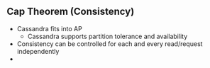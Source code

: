 ## Cap Theorem (Consistency)

* Cassandra fits into AP
  * Cassandra supports partition tolerance and availability
* Consistency can be controlled for each and every read/request independently
* 